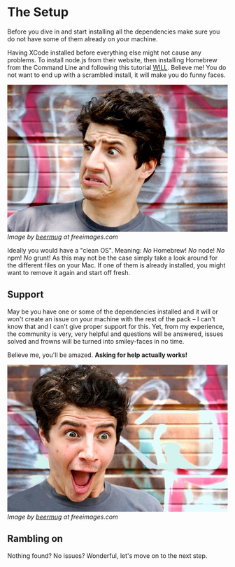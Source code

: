 # The Setup

Before you dive in and start installing all the dependencies make sure you do not have some of them already on your machine.

Having XCode installed before everything else might not cause any problems. To install node.js from their website, then installing Homebrew from the Command Line and following this tutorial [WILL](http://stackoverflow.com/questions/12607155/error-the-brew-link-step-did-not-complete-successfully). Believe me! You do not want to end up with a scrambled install, it will make you do funny faces.

[![Screen](/assets/fear.jpg)](/assets/fear.jpg)
*Image by [beermug](http://www.freeimages.com/profile/beermug) at freeimages.com*

Ideally you would have a "clean OS". Meaning: *No* Homebrew! *No* node! *No* npm! *No* grunt! As this may not be the case simply take a look around for the different files on your Mac. If one of them is already installed, you might want to remove it again and start off fresh.

## Support

May be you have one or some of the dependencies installed and it will or won't create an issue on your machine with the rest of the pack – I can't know that and I can't give proper support for this. Yet, from my experience, the community is very, very helpful and questions will be answered, issues solved and frowns will be turned into smiley-faces in no time.

Believe me, you'll be amazed. **Asking for help actually works!**

[![Screen](/assets/happy.jpg)](/assets/happy.jpg)
*Image by [beermug](http://www.freeimages.com/profile/beermug) at freeimages.com*

## Rambling on

Nothing found? No issues? Wonderful, let's move on to the next step.